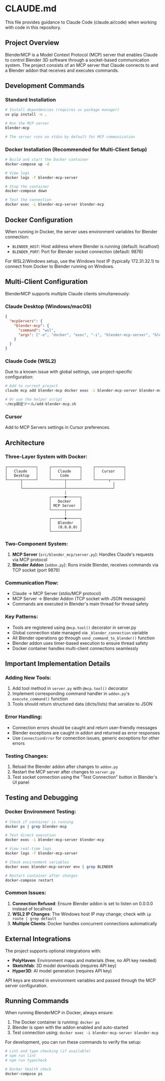 # CLAUDE.md

This file provides guidance to Claude Code (claude.ai/code) when working with code in this repository.

## Project Overview

BlenderMCP is a Model Context Protocol (MCP) server that enables Claude to control Blender 3D software through a socket-based communication system. The project consists of an MCP server that Claude connects to and a Blender addon that receives and executes commands.

## Development Commands

### Standard Installation
```bash
# Install dependencies (requires uv package manager)
uv pip install -e .

# Run the MCP server
blender-mcp

# The server runs on stdio by default for MCP communication
```

### Docker Installation (Recommended for Multi-Client Setup)
```bash
# Build and start the Docker container
docker-compose up -d

# View logs
docker logs -f blender-mcp-server

# Stop the container
docker-compose down

# Test the connection
docker exec -i blender-mcp-server blender-mcp
```

## Docker Configuration

When running in Docker, the server uses environment variables for Blender connection:
- `BLENDER_HOST`: Host address where Blender is running (default: localhost)
- `BLENDER_PORT`: Port for Blender socket connection (default: 9876)

For WSL2/Windows setup, use the Windows host IP (typically 172.31.32.1) to connect from Docker to Blender running on Windows.

## Multi-Client Configuration

BlenderMCP supports multiple Claude clients simultaneously:

### Claude Desktop (Windows/macOS)
```json
{
  "mcpServers": {
    "blender-mcp": {
      "command": "wsl",
      "args": ["-e", "docker", "exec", "-i", "blender-mcp-server", "blender-mcp"]
    }
  }
}
```

### Claude Code (WSL2)
Due to a known issue with global settings, use project-specific configuration:
```bash
# Add to current project
claude mcp add blender-mcp docker exec -i blender-mcp-server blender-mcp

# Or use the helper script
~/mcp設定ツール/add-blender-mcp.sh
```

### Cursor
Add to MCP Servers settings in Cursor preferences.

## Architecture

### Three-Layer System with Docker:
```
┌─────────────┐     ┌─────────────┐     ┌─────────────┐
│   Claude    │     │   Claude    │     │   Cursor    │
│   Desktop   │     │    Code     │     │             │
└──────┬──────┘     └──────┬──────┘     └──────┬──────┘
       │                   │                     │
       └───────────────────┴─────────────────────┘
                           │
                    ┌──────▼──────┐
                    │   Docker    │
                    │ MCP Server  │
                    └──────┬──────┘
                           │
                    ┌──────▼──────┐
                    │   Blender   │
                    │   (0.0.0.0) │
                    └─────────────┘
```

### Two-Component System:
1. **MCP Server** (`src/blender_mcp/server.py`): Handles Claude's requests via MCP protocol
2. **Blender Addon** (`addon.py`): Runs inside Blender, receives commands via TCP socket (port 9876)

### Communication Flow:
- Claude → MCP Server (stdio/MCP protocol)
- MCP Server → Blender Addon (TCP socket with JSON messages)
- Commands are executed in Blender's main thread for thread safety

### Key Patterns:
- Tools are registered using `@mcp.tool()` decorator in server.py
- Global connection state managed via `_blender_connection` variable
- All Blender operations go through `send_command_to_blender()` function
- Blender addon uses timer-based execution to ensure thread safety
- Docker container handles multi-client connections seamlessly

## Important Implementation Details

### Adding New Tools:
1. Add tool method in `server.py` with `@mcp.tool()` decorator
2. Implement corresponding command handler in `addon.py`'s `execute_command()` function
3. Tools should return structured data (dicts/lists) that serialize to JSON

### Error Handling:
- Connection errors should be caught and return user-friendly messages
- Blender exceptions are caught in addon and returned as error responses
- Use `ConnectionError` for connection issues, generic exceptions for other errors

### Testing Changes:
1. Reload the Blender addon after changes to `addon.py`
2. Restart the MCP server after changes to `server.py`
3. Test socket connection using the "Test Connection" button in Blender's UI panel

## Testing and Debugging

### Docker Environment Testing:
```bash
# Check if container is running
docker ps | grep blender-mcp

# Test direct execution
docker exec -i blender-mcp-server blender-mcp

# View real-time logs
docker logs -f blender-mcp-server

# Check environment variables
docker exec blender-mcp-server env | grep BLENDER

# Restart container after changes
docker-compose restart
```

### Common Issues:
1. **Connection Refused**: Ensure Blender addon is set to listen on 0.0.0.0 instead of localhost
2. **WSL2 IP Changes**: The Windows host IP may change; check with `ip route | grep default`
3. **Multiple Clients**: Docker handles concurrent connections automatically

## External Integrations

The project supports optional integrations with:
- **PolyHaven**: Environment maps and materials (free, no API key needed)
- **Sketchfab**: 3D model downloads (requires API key)
- **Hyper3D**: AI model generation (requires API key)

API keys are stored in environment variables and passed through the MCP server configuration.

## Running Commands

When running BlenderMCP in Docker, always ensure:
1. The Docker container is running: `docker ps`
2. Blender is open with the addon enabled and auto-started
3. Test connection using: `docker exec -i blender-mcp-server blender-mcp`

For development, you can run these commands to verify the setup:
```bash
# Lint and type checking (if available)
# npm run lint
# npm run typecheck

# Docker health check
docker-compose ps
```